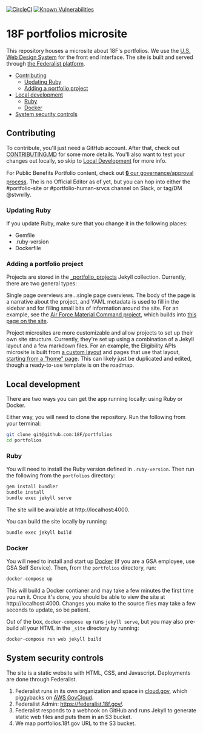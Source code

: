 [![CircleCI](https://circleci.com/gh/18F/portfolios.svg?style=shield)](https://circleci.com/gh/18F/portfolios)
[![Known Vulnerabilities](https://snyk.io/test/github/18F/portfolios/badge.svg)](https://snyk.io/test/github/18F/portfolios)

# 18F portfolios microsite

This repository houses a microsite about 18F's portfolios. We use the [U.S. Web Design System](https://designsystem.digital.gov/) for the front end interface. The site is built and served through [the Federalist platform](https://federalist.18f.gov/).

- [Contributing](#contributing)
    - [Updating Ruby](#updating-ruby)
    - [Adding a portfolio project](#adding-a-portfolio-project)
- [Local development](#local-development)
    - [Ruby](#ruby)
    - [Docker](#docker)
- [System security controls](#system-security-controls)

## Contributing

To contribute, you'll just need a GitHub account. After that, check out [CONTRIBUTING.MD](./CONTRIBUTING.MD) for some more details. You'll also want to test your changes out locally, so skip to [Local Development](#local-development) for more info.

For Public Benefits Portfolio content, check out [🔒 our governance/approval process](https://docs.google.com/document/d/18JpJs6HDY624atN8RcL1vgTCkLOfd2_T7C-2BFEMPQI/edit#heading=h.w7bz3n3oh45o). The is no Official Editor as of yet, but you can hop into either the #portfolio-site or #portfolio-human-srvcs channel on Slack, or tag/DM @stvnrlly.

### Updating Ruby

If you update Ruby, make sure that you change it in the following places:

- Gemfile
- .ruby-version
- Dockerfile

### Adding a portfolio project

Projects are stored in the [_portfolio_projects](./_portfolio_projects) Jekyll collection. Currently, there are two general types:

Single page overviews are...single page overviews. The body of the page is a narrative about the project, and YAML metadata is used to fill in the sidebar and for filling small bits of information around the site. For an example, see the [Air Force Material Command project](./_portfolio_projects/afmc.md), which builds into [this page on the site](https://portfolios.18f.gov/projects/afmc/).

Project microsites are more customizable and allow projects to set up their own site structure. Currently, they're set up using a combination of a Jekyll layout and a few markdown files. For an example, the Eligibility APIs microsite is built from [a custom layout](./_layouts/hs-api-page.html) and pages that use that layout, [starting from a "home" page](./_portfolio_projects/hs-apis-home). This can likely just be duplicated and edited, though a ready-to-use template is on the roadmap.

## Local development

There are two ways you can get the app running locally: using Ruby or Docker.

Either way, you will need to clone the repository. Run the following from your terminal:

```bash
git clone git@github.com:18F/portfolios
cd portfolios
```

### Ruby

You will need to install the Ruby version defined in `.ruby-version`. Then run the following from the `portfolios` directory:

```bash
gem install bundler
bundle install
bundle exec jekyll serve
```
The site will be available at http://localhost:4000.

You can build the site locally by running:

```bash
bundle exec jekyll build
```

### Docker

You will need to install and start up [Docker](https://www.docker.com/) (if you are a GSA employee, use GSA Self Service). Then, from the `portfolios` directory, run:

```bash
docker-compose up
```

This will build a Docker contianer and may take a few minutes the first time you run it. Once it's done, you should be able to view the site at http://localhost:4000. Changes you make to the source files may take a few seconds to update, so be patient.

Out of the box, `docker-compose up` runs `jekyll serve`, but you may also pre-build all your HTML in the `_site` directory by running:

```bash
docker-compose run web jekyll build
```

## System security controls

The site is a static website with HTML, CSS, and Javascript. Deployments are done through Federalist.

1. Federalist runs in its own organization and space in [cloud.gov](https://cloud.gov/), which piggybacks on [AWS GovCloud](https://aws.amazon.com/govcloud-us/).
1. Federalist Admin: https://federalist.18f.gov/.
1. Federalist responds to a webhook on GitHub and runs Jekyll to generate static web files and puts them in an S3 bucket.
1. We map portfolios.18f.gov URL to the S3 bucket.
